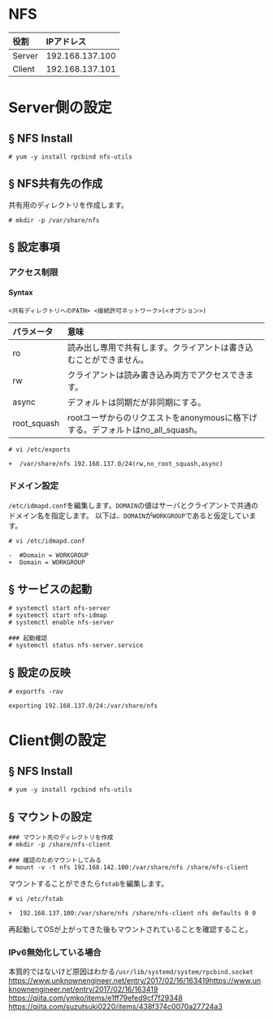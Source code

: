 # NFS
|役割|IPアドレス|
|:---|:---|
|Server|192.168.137.100|
|Client|192.168.137.101|

# Server側の設定
## § NFS Install
```
# yum -y install rpcbind nfs-utils
```
## § NFS共有先の作成
共有用のディレクトリを作成します。
```
# mkdir -p /var/share/nfs
```
## § 設定事項
### アクセス制限
#### Syntax
```
<共有ディレクトリへのPATH> <接続許可ネットワーク>(<オプション>)
```
|パラメータ|意味|
|:---|:---|
|ro|読み出し専用で共有します。クライアントは書き込むことができません。|
|rw|クライアントは読み書き込み両方でアクセスできます。|
|async|デフォルトは同期だが非同期にする。|
|root_squash|rootユーザからのリクエストをanonymousに格下げする。デフォルトはno_all_squash。|

```
# vi /etc/exports
```
```
+  /var/share/nfs 192.168.137.0/24(rw,no_root_squash,async)
```
### ドメイン設定
`/etc/idmapd.conf`を編集します。`DOMAIN`の値はサーバとクライアントで共通のドメイン名を指定します。
以下は、`DOMAIN`が`WORKGROUP`であると仮定しています。
```
# vi /etc/idmapd.conf
```
```
-  #Domain = WORKGROUP
+  Domain = WORKGROUP
```
## § サービスの起動
```
# systemctl start nfs-server
# systemctl start nfs-idmap
# systemctl enable nfs-server
```
```
### 起動確認
# systemctl status nfs-server.service
```
## § 設定の反映
```
# exportfs -rav
```
```
exporting 192.168.137.0/24:/var/share/nfs
```
# Client側の設定
## § NFS Install
```
# yum -y install rpcbind nfs-utils
```
## § マウントの設定
```
### マウント先のディレクトリを作成
# mkdir -p /share/nfs-client
```
```
### 確認のためマウントしてみる
# mount -v -t nfs 192.168.142.100:/var/share/nfs /share/nfs-client
```
マウントすることができたら`fstab`を編集します。
```
# vi /etc/fstab
```
```
+  192.168.137.100:/var/share/nfs /share/nfs-client nfs defaults 0 0
```
再起動してOSが上がってきた後もマウントされていることを確認すること。
### IPv6無効化している場合
本質的ではないけど原因はわかる`/usr/lib/systemd/system/rpcbind.socket`
https://www.unknownengineer.net/entry/2017/02/16/163419https://www.unknownengineer.net/entry/2017/02/16/163419  
https://qiita.com/ymko/items/e1ff79efed9cf7f29348  
https://qiita.com/suzutsuki0220/items/438f374c0070a27724a3
